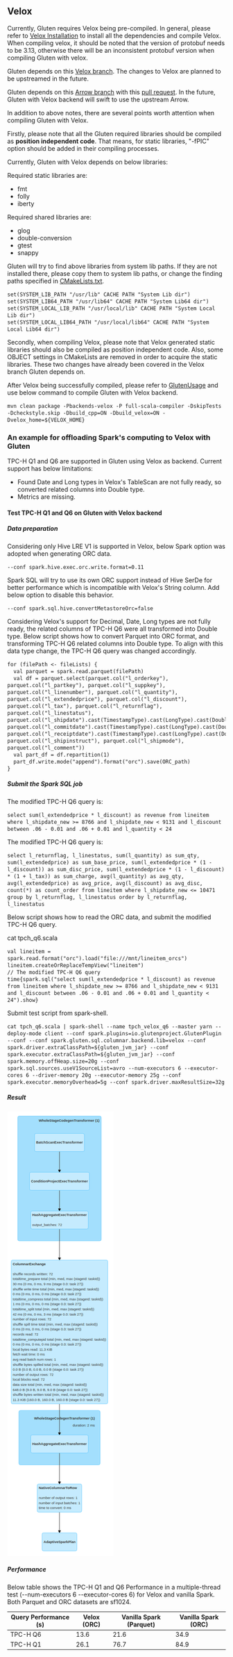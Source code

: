 ## Velox

Currently, Gluten requires Velox being pre-compiled.
In general, please refer to [Velox Installation](https://github.com/facebookincubator/velox/blob/main/scripts/setup-ubuntu.sh) to install all the dependencies and compile Velox. When compiling velox, it should be noted that the version of protobuf needs to be 3.13, otherwise there will be an inconsistent protobuf version when compiling Gluten with velox. 

Gluten depends on this [Velox branch](https://github.com/rui-mo/velox/tree/velox_for_gazelle_jni).
The changes to Velox are planned to be upstreamed in the future.

Gluten depends on this [Arrow branch](https://github.com/oap-project/arrow/tree/arrow-8.0.0-gluten) with this [pull request](https://github.com/oap-project/arrow/pull/94).
In the future, Gluten with Velox backend will swift to use the upstream Arrow.

In addition to above notes, there are several points worth attention when compiling Gluten with Velox.

Firstly, please note that all the Gluten required libraries should be compiled as **position independent code**.
That means, for static libraries, "-fPIC" option should be added in their compiling processes.

Currently, Gluten with Velox depends on below libraries:

Required static libraries are:

- fmt
- folly
- iberty

Required shared libraries are:

- glog
- double-conversion
- gtest
- snappy

Gluten will try to find above libraries from system lib paths.
If they are not installed there, please copy them to system lib paths,
or change the finding paths specified in [CMakeLists.txt](https://github.com/oap-project/gluten/blob/master/cpp/velox/CMakeLists.txt).

```shell script
set(SYSTEM_LIB_PATH "/usr/lib" CACHE PATH "System Lib dir")
set(SYSTEM_LIB64_PATH "/usr/lib64" CACHE PATH "System Lib64 dir")
set(SYSTEM_LOCAL_LIB_PATH "/usr/local/lib" CACHE PATH "System Local Lib dir")
set(SYSTEM_LOCAL_LIB64_PATH "/usr/local/lib64" CACHE PATH "System Local Lib64 dir")
```

Secondly, when compiling Velox, please note that Velox generated static libraries should also be compiled as position independent code.
Also, some OBJECT settings in CMakeLists are removed in order to acquire the static libraries.
These two changes have already been covered in the Velox branch Gluten depends on.

After Velox being successfully compiled, please refer to [GlutenUsage](GlutenUsage.md) and
use below command to compile Gluten with Velox backend.

```shell script
mvn clean package -Pbackends-velox -P full-scala-compiler -DskipTests -Dcheckstyle.skip -Dbuild_cpp=ON -Dbuild_velox=ON -Dvelox_home=${VELOX_HOME}
```

### An example for offloading Spark's computing to Velox with Gluten

TPC-H Q1 and Q6 are supported in Gluten using Velox as backend. Current support has below limitations: 

- Found Date and Long types in Velox's TableScan are not fully ready, 
so converted related columns into Double type.
- Metrics are missing.

#### Test TPC-H Q1 and Q6 on Gluten with Velox backend

##### Data preparation

Considering only Hive LRE V1 is supported in Velox, below Spark option was adopted when generating ORC data. 

```shell script
--conf spark.hive.exec.orc.write.format=0.11
```

Spark SQL will try to use its own ORC support instead of Hive SerDe for better performance
which is incompatible with Velox's String column. Add below option to disable this behavior.

```shell script
--conf spark.sql.hive.convertMetastoreOrc=false
```

Considering Velox's support for Decimal, Date, Long types are not fully ready, the related columns of TPC-H Q6 were all transformed into Double type.
Below script shows how to convert Parquet into ORC format, and transforming TPC-H Q6 related columns into Double type.
To align with this data type change, the TPC-H Q6 query was changed accordingly.  

```shell script
for (filePath <- fileLists) {
  val parquet = spark.read.parquet(filePath)
  val df = parquet.select(parquet.col("l_orderkey"), parquet.col("l_partkey"), parquet.col("l_suppkey"), parquet.col("l_linenumber"), parquet.col("l_quantity"), parquet.col("l_extendedprice"), parquet.col("l_discount"), parquet.col("l_tax"), parquet.col("l_returnflag"), parquet.col("l_linestatus"), parquet.col("l_shipdate").cast(TimestampType).cast(LongType).cast(DoubleType).divide(seconds_in_a_day).alias("l_shipdate_new"), parquet.col("l_commitdate").cast(TimestampType).cast(LongType).cast(DoubleType).divide(seconds_in_a_day).alias("l_commitdate_new"), parquet.col("l_receiptdate").cast(TimestampType).cast(LongType).cast(DoubleType).divide(seconds_in_a_day).alias("l_receiptdate_new"), parquet.col("l_shipinstruct"), parquet.col("l_shipmode"), parquet.col("l_comment"))
  val part_df = df.repartition(1)
  part_df.write.mode("append").format("orc").save(ORC_path)
}
```

##### Submit the Spark SQL job

The modified TPC-H Q6 query is:

```shell script
select sum(l_extendedprice * l_discount) as revenue from lineitem where l_shipdate_new >= 8766 and l_shipdate_new < 9131 and l_discount between .06 - 0.01 and .06 + 0.01 and l_quantity < 24
```

The modified TPC-H Q6 query is:
```shell script
select l_returnflag, l_linestatus, sum(l_quantity) as sum_qty, sum(l_extendedprice) as sum_base_price, sum(l_extendedprice * (1 - l_discount)) as sum_disc_price, sum(l_extendedprice * (1 - l_discount) * (1 + l_tax)) as sum_charge, avg(l_quantity) as avg_qty, avg(l_extendedprice) as avg_price, avg(l_discount) as avg_disc, count(*) as count_order from lineitem where l_shipdate_new <= 10471 group by l_returnflag, l_linestatus order by l_returnflag, l_linestatus
```

Below script shows how to read the ORC data, and submit the modified TPC-H Q6 query.

cat tpch_q6.scala
```shell script
val lineitem = spark.read.format("orc").load("file:///mnt/lineitem_orcs")
lineitem.createOrReplaceTempView("lineitem")
// The modified TPC-H Q6 query
time{spark.sql("select sum(l_extendedprice * l_discount) as revenue from lineitem where l_shipdate_new >= 8766 and l_shipdate_new < 9131 and l_discount between .06 - 0.01 and .06 + 0.01 and l_quantity < 24").show}
```

Submit test script from spark-shell.

```shell script
cat tpch_q6.scala | spark-shell --name tpch_velox_q6 --master yarn --deploy-mode client --conf spark.plugins=io.glutenproject.GlutenPlugin --conf --conf spark.gluten.sql.columnar.backend.lib=velox --conf spark.driver.extraClassPath=${gluten_jvm_jar} --conf spark.executor.extraClassPath=${gluten_jvm_jar} --conf spark.memory.offHeap.size=20g --conf spark.sql.sources.useV1SourceList=avro --num-executors 6 --executor-cores 6 --driver-memory 20g --executor-memory 25g --conf spark.executor.memoryOverhead=5g --conf spark.driver.maxResultSize=32g
```

##### Result

![TPC-H Q6](./image/TPC-H_Q6_DAG.png)

##### Performance

Below table shows the TPC-H Q1 and Q6 Performance in a multiple-thread test (--num-executors 6 --executor-cores 6) for Velox and vanilla Spark.
Both Parquet and ORC datasets are sf1024.

| Query Performance (s) | Velox (ORC) | Vanilla Spark (Parquet) | Vanilla Spark (ORC) |
|---------------- | ----------- | ------------- | ------------- |
| TPC-H Q6 | 13.6 | 21.6  | 34.9 |
| TPC-H Q1 | 26.1 | 76.7 | 84.9 |

